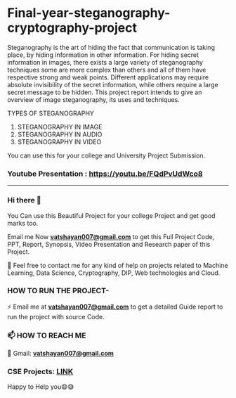 # Final-year-steganography-cryptography-project

Steganography is the art of hiding the fact that communication is taking place, by hiding information in other information.  For hiding secret information in images, there exists a large variety of steganography techniques some are more complex than others and all of them have respective strong and weak points. Different applications may require absolute invisibility of the secret information, while others require a large secret message to be hidden. This project report intends to give an overview of image steganography, its uses and techniques. 

TYPES OF STEGANOGRAPHY
1. STEGANOGRAPHY IN IMAGE
2. STEGANOGRAPHY IN AUDIO
3. STEGANOGRAPHY IN VIDEO

You can use this for your college and University Project Submission.

### Youtube Presentation : https://youtu.be/FQdPvUdWco8

__________________________________________________________________________________________________________________________________________________________________________


### Hi there 👋

You Can use this Beautiful Project for your college Project and get good marks too. 

Email me Now **vatshayan007@gmail.com** to get this Full Project Code, PPT, Report, Synopsis, Video Presentation and Research paper of this Project.

💌 Feel free to contact me for any kind of help on projects related to Machine Learning, Data Science, Cryptography, DIP, Web technologies and Cloud.


### HOW TO RUN THE PROJECT-
⚡ Email me at **vatshayan007@gmail.com** to get a detailed Guide report to run the project with source Code.


### 📫 HOW TO REACH ME 

💬 Gmail: **vatshayan007@gmail.com**

### CSE Projects: [LINK](https://www.cse-projects.com)

Happy to Help you😄😅

